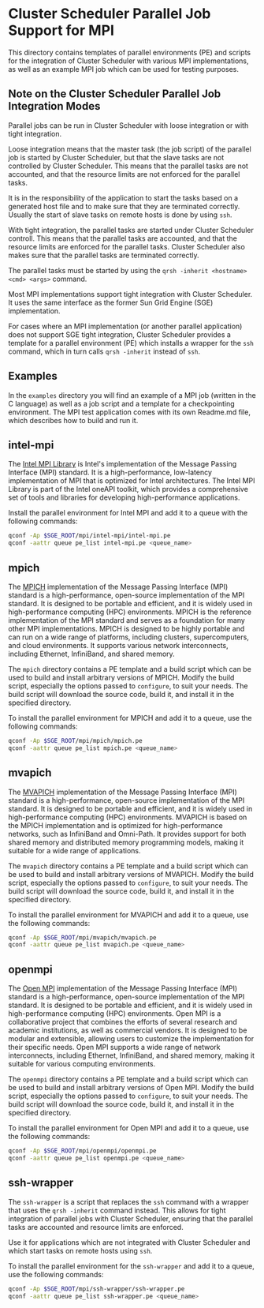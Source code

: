 # Cluster Scheduler Parallel Job Support for MPI

This directory contains templates of parallel environments (PE) and scripts
for the integration of Cluster Scheduler with various MPI implementations,
as well as an example MPI job which can be used for testing purposes.

## Note on the Cluster Scheduler Parallel Job Integration Modes

Parallel jobs can be run in Cluster Scheduler with loose integration or with tight integration.

Loose integration means that the master task (the job script) of the parallel job is started
by Cluster Scheduler, but that the
slave tasks are not controlled by Cluster Scheduler. This means that the
parallel tasks are not accounted, and that the resource limits are not
enforced for the parallel tasks.

It is in the responsibility of the application to start the tasks based on a generated host file
and to make sure that they are terminated correctly.
Usually the start of slave tasks on remote hosts is done by using `ssh`.

With tight integration, the parallel tasks are started under Cluster Scheduler
controll. This means that the parallel tasks
are accounted, and that the resource limits are enforced for the parallel tasks.
Cluster Scheduler also makes sure that the parallel tasks are terminated correctly.

The parallel tasks must be started by using the `qrsh -inherit <hostname> <cmd> <args>` command.

Most MPI implementations support tight integration with Cluster Scheduler.
It uses the same interface as the former Sun Grid Engine (SGE) implementation.

For cases where an MPI implementation (or another parallel application) does not
support SGE tight integration, Cluster Scheduler provides a template for a parallel
environment (PE) which installs a wrapper for the
`ssh` command, which in turn calls `qrsh -inherit` instead of `ssh`.

## Examples

In the `examples` directory you will find an example of a MPI job (written in the C language)
as well as a job script and a template for a checkpointing environment.
The MPI test application comes with its own Readme.md file, which describes how to build and run it.

## intel-mpi

The [Intel MPI Library](https://www.intel.com/content/www/us/en/developer/tools/oneapi/mpi-library.html) is
Intel's implementation of the Message Passing Interface (MPI) standard. It is
a high-performance, low-latency implementation of MPI that is optimized for
Intel architectures. The Intel MPI Library is part of the Intel oneAPI
toolkit, which provides a comprehensive set of tools and libraries for
developing high-performance applications.

Install the parallel environment for Intel MPI and add it to a queue with the following commands:

```bash
qconf -Ap $SGE_ROOT/mpi/intel-mpi/intel-mpi.pe
qconf -aattr queue pe_list intel-mpi.pe <queue_name>
```

## mpich
The [MPICH](https://www.mpich.org/) implementation of the Message Passing Interface (MPI) standard is a high-performance,
open-source implementation of the MPI standard. It is designed to be portable and efficient, and it is widely used in high-performance computing (HPC) environments.
MPICH is the reference implementation of the MPI standard and serves as a foundation for many other MPI implementations.
MPICH is designed to be highly portable and can run on a wide range of platforms, including clusters, supercomputers, and cloud environments. It supports various network interconnects, including Ethernet, InfiniBand, and shared memory.

The `mpich` directory contains a PE template and a build script which can be used to build and install arbitrary versions of MPICH. Modify the build script, especially the options passed to `configure`, to suit your needs. The build script will download the source code, build it, and install it in the specified directory.

To install the parallel environment for MPICH and add it to a queue, use the following commands:

```bash
qconf -Ap $SGE_ROOT/mpi/mpich/mpich.pe
qconf -aattr queue pe_list mpich.pe <queue_name>
```

## mvapich

The [MVAPICH](https://mvapich.cse.ohio-state.edu/) implementation of the Message Passing Interface (MPI) standard is a high-performance,
open-source implementation of the MPI standard. It is designed to be portable and efficient, and it is widely used in high-performance computing (HPC) environments.
MVAPICH is based on the MPICH implementation and is optimized for high-performance networks, such as InfiniBand and Omni-Path. It provides support for both shared memory and distributed memory programming models, making it suitable for a wide range of applications.

The `mvapich` directory contains a PE template and a build script which can be used to build and install arbitrary versions of MVAPICH. Modify the build script, especially the options passed to `configure`, to suit your needs. The build script will download the source code, build it, and install it in the specified directory.

To install the parallel environment for MVAPICH and add it to a queue, use the following commands:

```bash
qconf -Ap $SGE_ROOT/mpi/mvapich/mvapich.pe
qconf -aattr queue pe_list mvapich.pe <queue_name>
```

## openmpi

The [Open MPI](https://www.open-mpi.org/) implementation of the Message Passing Interface (MPI) standard is a high-performance,
open-source implementation of the MPI standard. It is designed to be portable and efficient, and it is widely used in high-performance computing (HPC) environments.
Open MPI is a collaborative project that combines the efforts of several research and academic institutions, as well as commercial vendors. It is designed to be modular and extensible, allowing users to customize the implementation for their specific needs. Open MPI supports a wide range of network interconnects, including Ethernet, InfiniBand, and shared memory, making it suitable for various computing environments.

The `openmpi` directory contains a PE template and a build script which can be used to build and install arbitrary versions of Open MPI. Modify the build script, especially the options passed to `configure`, to suit your needs. The build script will download the source code, build it, and install it in the specified directory.

To install the parallel environment for Open MPI and add it to a queue, use the following commands:

```bash
qconf -Ap $SGE_ROOT/mpi/openmpi/openmpi.pe
qconf -aattr queue pe_list openmpi.pe <queue_name>
```


## ssh-wrapper

The `ssh-wrapper` is a script that replaces the `ssh` command with a wrapper that uses the `qrsh -inherit` command instead. This allows for tight integration of parallel jobs with Cluster Scheduler, ensuring that the parallel tasks are accounted and resource limits are enforced.

Use it for applications which are not integrated with Cluster Scheduler and which start tasks on remote hosts using `ssh`.

To install the parallel environment for the `ssh-wrapper` and add it to a queue, use the following commands:

```bash  
qconf -Ap $SGE_ROOT/mpi/ssh-wrapper/ssh-wrapper.pe
qconf -aattr queue pe_list ssh-wrapper.pe <queue_name>
```


